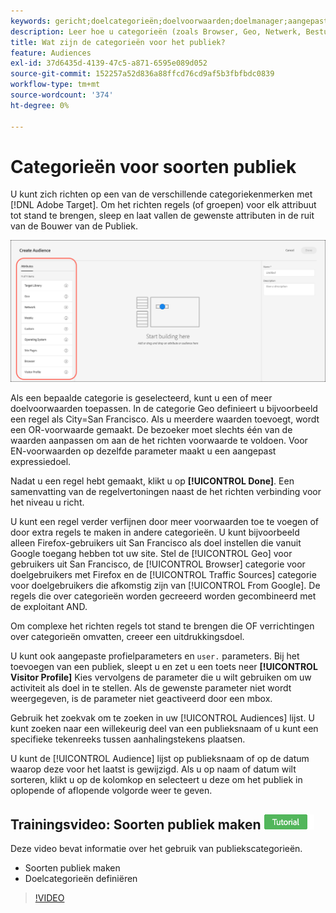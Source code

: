 ```yaml
---
keywords: gericht;doelcategorieën;doelvoorwaarden;doelmanager;aangepaste profielparameters;bezoekersprofiel;profiel;aangepaste gebruikersparameters;doelregels
description: Leer hoe u categorieën (zoals Browser, Geo, Netwerk, Besturingssysteem, Bezoekersprofiel) kunt gebruiken om inhoud als doel in te stellen.
title: Wat zijn de categorieën voor het publiek?
feature: Audiences
exl-id: 37d6435d-4139-47c5-a871-6595e089d052
source-git-commit: 152257a52d836a88ffcd76cd9af5b3fbfbdc0839
workflow-type: tm+mt
source-wordcount: '374'
ht-degree: 0%

---
```


# Categorieën voor soorten publiek

U kunt zich richten op een van de verschillende categoriekenmerken met [!DNL Adobe Target]. Om het richten regels (of groepen) voor elk attribuut tot stand te brengen, sleep en laat vallen de gewenste attributen in de ruit van de Bouwer van de Publiek.

![Attributen voor publiek](/help/main/c-target/c-audiences/assets/attributes.png)

Als een bepaalde categorie is geselecteerd, kunt u een of meer doelvoorwaarden toepassen. In de categorie Geo definieert u bijvoorbeeld een regel als City=San Francisco. Als u meerdere waarden toevoegt, wordt een OR-voorwaarde gemaakt. De bezoeker moet slechts één van de waarden aanpassen om aan de het richten voorwaarde te voldoen. Voor EN-voorwaarden op dezelfde parameter maakt u een aangepast expressiedoel.

Nadat u een regel hebt gemaakt, klikt u op **[!UICONTROL Done]**. Een samenvatting van de regelvertoningen naast de het richten verbinding voor het niveau u richt.

U kunt een regel verder verfijnen door meer voorwaarden toe te voegen of door extra regels te maken in andere categorieën. U kunt bijvoorbeeld alleen Firefox-gebruikers uit San Francisco als doel instellen die vanuit Google toegang hebben tot uw site. Stel de [!UICONTROL Geo] voor gebruikers uit San Francisco, de [!UICONTROL Browser] categorie voor doelgebruikers met Firefox en de [!UICONTROL Traffic Sources] categorie voor doelgebruikers die afkomstig zijn van [!UICONTROL From Google]. De regels die over categorieën worden gecreeerd worden gecombineerd met de exploitant AND.

Om complexe het richten regels tot stand te brengen die OF verrichtingen over categorieën omvatten, creeer een uitdrukkingsdoel.

U kunt ook aangepaste profielparameters en `user.` parameters. Bij het toevoegen van een publiek, sleept u en zet u een toets neer **[!UICONTROL Visitor Profile]** Kies vervolgens de parameter die u wilt gebruiken om uw activiteit als doel in te stellen. Als de gewenste parameter niet wordt weergegeven, is de parameter niet geactiveerd door een mbox.

Gebruik het zoekvak om te zoeken in uw [!UICONTROL Audiences] lijst. U kunt zoeken naar een willekeurig deel van een publieksnaam of u kunt een specifieke tekenreeks tussen aanhalingstekens plaatsen.

U kunt de [!UICONTROL Audience] lijst op publieksnaam of op de datum waarop deze voor het laatst is gewijzigd. Als u op naam of datum wilt sorteren, klikt u op de kolomkop en selecteert u deze om het publiek in oplopende of aflopende volgorde weer te geven.

## Trainingsvideo: Soorten publiek maken ![Zelfstudie-badge](/help/main/assets/tutorial.png)

Deze video bevat informatie over het gebruik van publiekscategorieën.

* Soorten publiek maken
* Doelcategorieën definiëren

>[!VIDEO](https://video.tv.adobe.com/v/17392)
